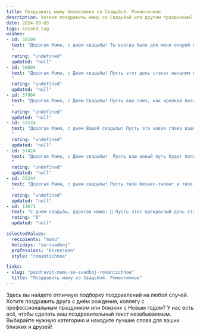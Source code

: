 ```yaml
---
title: Поздравить маму бизнесмена со Свадьбой. Романтичное
description: Хотите поздравить маму со Свадьбой или другим праздником? Наш ИИ создаст незабываемое поздравление, а вы обязательно выделитесь среди других.  
date: 2024-09-03
tags: second tag
wishes:
- id: 58104
  text: "Дорогая Мама, с днем свадьбы! Ты всегда была для меня опорой и вдохновением, и сегодня, видя тебя невестой, я понимаю, что ты нашла свою настоящую любовь. Пусть ваш путь будет усеян цветами, а ваш дом — наполнен счастьем, теплом и смехом.  Желаю вам крепкой семьи, процветания в бизнесе и безграничной  любви. Счастья!
  "
  rating: "undefined"
  updated: "null"
- id: 58004
  text: "Дорогая Мама, с Днем свадьбы! Пусть этот день станет началом новой, прекрасной главы в твоей жизни, полной любви, счастья и процветания. Ты всегда была для меня источником вдохновения и силы, и пусть твой избранник будет таким же надежным партнером и верным другом. Желаю вам обоим яркой, сочной любви, которая будет только крепнуть с каждым днем!
  "
  rating: "undefined"
  updated: "null"
- id: 57904
  text: "Дорогая Мама, с Днем Свадьбы! Пусть ваш союз, как крепкий бизнес, процветает, наполняясь любовью, нежностью и романтикой. Желаю вам бесконечного счастья, гармонии и процветания. Пусть ваши мечты вместе сбываются, а любовь только крепнет с каждым годом!
  "
  rating: "undefined"
  updated: "null"
- id: 57524
  text: "Дорогая Мама, с днем Вашей свадьбы! Пусть эта новая глава вашей жизни будет наполнена любовью, счастьем и процветанием. Желаю, чтобы ваша любовь к друг другу только крепла, а ваша семейная жизнь была такой же успешной, как и ваша бизнес-карьера.
  "
  rating: "undefined"
  updated: "null"
- id: 57424
  text: "Дорогая Мама, с Днем свадьбы!  Пусть ваш новый путь будет полон любви, радости и процветания. Желаю вам и вашему избраннику крепкой семьи, построенной на взаимопонимании, уважении и нежности. Как бизнесмен, ты всегда отличался решительностью и целеустремленностью, но сегодня позволь себе расслабиться и наслаждаться этим прекрасным днем, наполненным счастьем и романтикой!
  "
  rating: "undefined"
  updated: "null"
- id: 55244
  text: "Дорогая Мама, с днем свадьбы! Пусть твой бизнес-талант и твое сердце всегда будут в гармонии, а жизнь с любимым человеком станет самым прекрасным творением, которое ты создашь!
  "
  rating: "undefined"
  updated: "null"
- id: 11871
  text: "С днем свадьбы, дорогая мама! 💐 Пусть этот прекрасный день станет началом новой главы в вашей жизни, наполненной любовью, взаимопониманием и успехом в бизнесе. 🌟 Желаю вам всегда идти рука об руку, поддерживая друг друга в каждом начинании и наслаждаясь каждой минутой вашего совместного пути. 💖 Пусть ваш дом будет уютным, а сердца - полными теплоты и романтики. Счастья, здоровья и благополучия вам обоим! 🎉"
  rating: "0"
  updated: "null"

selectedValues:
  recipients: "mamu"
  holidays: "so-svadboj"
  professions: "biznesmen"
  style: "romantichnoe"

links:
- slug: "pozdravit-mamu-so-svadboj-romantichnoe"
  title: "Поздравить маму со Свадьбой. Романтичное"
---
```


Здесь вы найдете отличную подборку поздравлений на любой случай. 
Хотите поздравить друга с днём рождения, коллегу с профессиональным праздником или близких с Новым годом? У нас есть всё, чтобы сделать ваш поздравительный текст незабываемым. Выбирайте нужную категорию и находите лучшие слова для ваших близких и друзей!
